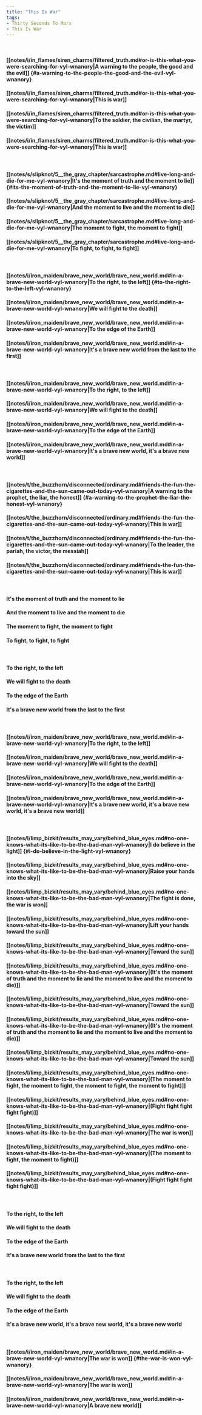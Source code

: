 ```yaml
---
title: "This Is War"
tags:
- Thirty Seconds To Mars
- This Is War
---
```

&nbsp;
#### [[notes/i/in_flames/siren_charms/filtered_truth.md#or-is-this-what-you-were-searching-for-vyl-wnanory|A warning to the people, the good and the evil]] {#a-warning-to-the-people-the-good-and-the-evil-vyl-wnanory}
#### [[notes/i/in_flames/siren_charms/filtered_truth.md#or-is-this-what-you-were-searching-for-vyl-wnanory|This is war]]
#### [[notes/i/in_flames/siren_charms/filtered_truth.md#or-is-this-what-you-were-searching-for-vyl-wnanory|To the soldier, the civilian, the martyr, the victim]]
#### [[notes/i/in_flames/siren_charms/filtered_truth.md#or-is-this-what-you-were-searching-for-vyl-wnanory|This is war]]
&nbsp;
#### [[notes/s/slipknot/5__the_gray_chapter/sarcastrophe.md#live-long-and-die-for-me-vyl-wnanory|It's the moment of truth and the moment to lie]] {#its-the-moment-of-truth-and-the-moment-to-lie-vyl-wnanory}
#### [[notes/s/slipknot/5__the_gray_chapter/sarcastrophe.md#live-long-and-die-for-me-vyl-wnanory|And the moment to live and the moment to die]]
#### [[notes/s/slipknot/5__the_gray_chapter/sarcastrophe.md#live-long-and-die-for-me-vyl-wnanory|The moment to fight, the moment to fight]]
#### [[notes/s/slipknot/5__the_gray_chapter/sarcastrophe.md#live-long-and-die-for-me-vyl-wnanory|To fight, to fight, to fight]]
&nbsp;
#### [[notes/i/iron_maiden/brave_new_world/brave_new_world.md#in-a-brave-new-world-vyl-wnanory|To the right, to the left]] {#to-the-right-to-the-left-vyl-wnanory}
#### [[notes/i/iron_maiden/brave_new_world/brave_new_world.md#in-a-brave-new-world-vyl-wnanory|We will fight to the death]]
#### [[notes/i/iron_maiden/brave_new_world/brave_new_world.md#in-a-brave-new-world-vyl-wnanory|To the edge of the Earth]]
#### [[notes/i/iron_maiden/brave_new_world/brave_new_world.md#in-a-brave-new-world-vyl-wnanory|It's a brave new world from the last to the first]]
&nbsp;
#### [[notes/i/iron_maiden/brave_new_world/brave_new_world.md#in-a-brave-new-world-vyl-wnanory|To the right, to the left]]
#### [[notes/i/iron_maiden/brave_new_world/brave_new_world.md#in-a-brave-new-world-vyl-wnanory|We will fight to the death]]
#### [[notes/i/iron_maiden/brave_new_world/brave_new_world.md#in-a-brave-new-world-vyl-wnanory|To the edge of the Earth]]
#### [[notes/i/iron_maiden/brave_new_world/brave_new_world.md#in-a-brave-new-world-vyl-wnanory|It's a brave new world, it's a brave new world]]
&nbsp;
#### [[notes/t/the_buzzhorn/disconnected/ordinary.md#friends-the-fun-the-cigarettes-and-the-sun-came-out-today-vyl-wnanory|A warning to the prophet, the liar, the honest]] {#a-warning-to-the-prophet-the-liar-the-honest-vyl-wnanory}
#### [[notes/t/the_buzzhorn/disconnected/ordinary.md#friends-the-fun-the-cigarettes-and-the-sun-came-out-today-vyl-wnanory|This is war]]
#### [[notes/t/the_buzzhorn/disconnected/ordinary.md#friends-the-fun-the-cigarettes-and-the-sun-came-out-today-vyl-wnanory|To the leader, the pariah, the victor, the messiah]]
#### [[notes/t/the_buzzhorn/disconnected/ordinary.md#friends-the-fun-the-cigarettes-and-the-sun-came-out-today-vyl-wnanory|This is war]]
&nbsp;
#### It's the moment of truth and the moment to lie
#### And the moment to live and the moment to die
#### The moment to fight, the moment to fight
#### To fight, to fight, to fight
&nbsp;
#### To the right, to the left
#### We will fight to the death
#### To the edge of the Earth
#### It's a brave new world from the last to the first
&nbsp;
#### [[notes/i/iron_maiden/brave_new_world/brave_new_world.md#in-a-brave-new-world-vyl-wnanory|To the right, to the left]]
#### [[notes/i/iron_maiden/brave_new_world/brave_new_world.md#in-a-brave-new-world-vyl-wnanory|We will fight to the death]]
#### [[notes/i/iron_maiden/brave_new_world/brave_new_world.md#in-a-brave-new-world-vyl-wnanory|To the edge of the Earth]]
#### [[notes/i/iron_maiden/brave_new_world/brave_new_world.md#in-a-brave-new-world-vyl-wnanory|It's a brave new world, it's a brave new world, it's a brave new world]]
&nbsp;
#### [[notes/l/limp_bizkit/results_may_vary/behind_blue_eyes.md#no-one-knows-what-its-like-to-be-the-bad-man-vyl-wnanory|I do believe in the light]] {#i-do-believe-in-the-light-vyl-wnanory}
#### [[notes/l/limp_bizkit/results_may_vary/behind_blue_eyes.md#no-one-knows-what-its-like-to-be-the-bad-man-vyl-wnanory|Raise your hands into the sky]]
#### [[notes/l/limp_bizkit/results_may_vary/behind_blue_eyes.md#no-one-knows-what-its-like-to-be-the-bad-man-vyl-wnanory|The fight is done, the war is won]]
#### [[notes/l/limp_bizkit/results_may_vary/behind_blue_eyes.md#no-one-knows-what-its-like-to-be-the-bad-man-vyl-wnanory|Lift your hands toward the sun]]
#### [[notes/l/limp_bizkit/results_may_vary/behind_blue_eyes.md#no-one-knows-what-its-like-to-be-the-bad-man-vyl-wnanory|Toward the sun]]
#### [[notes/l/limp_bizkit/results_may_vary/behind_blue_eyes.md#no-one-knows-what-its-like-to-be-the-bad-man-vyl-wnanory|(It's the moment of truth and the moment to lie and the moment to live and the moment to die)]]
#### [[notes/l/limp_bizkit/results_may_vary/behind_blue_eyes.md#no-one-knows-what-its-like-to-be-the-bad-man-vyl-wnanory|Toward the sun]]
#### [[notes/l/limp_bizkit/results_may_vary/behind_blue_eyes.md#no-one-knows-what-its-like-to-be-the-bad-man-vyl-wnanory|(It's the moment of truth and the moment to lie and the moment to live and the moment to die)]]
#### [[notes/l/limp_bizkit/results_may_vary/behind_blue_eyes.md#no-one-knows-what-its-like-to-be-the-bad-man-vyl-wnanory|Toward the sun]]
#### [[notes/l/limp_bizkit/results_may_vary/behind_blue_eyes.md#no-one-knows-what-its-like-to-be-the-bad-man-vyl-wnanory|(The moment to fight, the moment to fight, the moment to fight, the moment to fight)]]
#### [[notes/l/limp_bizkit/results_may_vary/behind_blue_eyes.md#no-one-knows-what-its-like-to-be-the-bad-man-vyl-wnanory|(Fight fight fight fight fight)]]
#### [[notes/l/limp_bizkit/results_may_vary/behind_blue_eyes.md#no-one-knows-what-its-like-to-be-the-bad-man-vyl-wnanory|The war is won]]
#### [[notes/l/limp_bizkit/results_may_vary/behind_blue_eyes.md#no-one-knows-what-its-like-to-be-the-bad-man-vyl-wnanory|(The moment to fight, the moment to fight)]]
#### [[notes/l/limp_bizkit/results_may_vary/behind_blue_eyes.md#no-one-knows-what-its-like-to-be-the-bad-man-vyl-wnanory|(Fight fight fight fight fight)]]
&nbsp;
#### To the right, to the left
#### We will fight to the death
#### To the edge of the Earth
#### It's a brave new world from the last to the first
&nbsp;
#### To the right, to the left
#### We will fight to the death
#### To the edge of the Earth
#### It's a brave new world, it's a brave new world, it's a brave new world
&nbsp;
#### [[notes/i/iron_maiden/brave_new_world/brave_new_world.md#in-a-brave-new-world-vyl-wnanory|The war is won]] {#the-war-is-won-vyl-wnanory}
#### [[notes/i/iron_maiden/brave_new_world/brave_new_world.md#in-a-brave-new-world-vyl-wnanory|The war is won]]
#### [[notes/i/iron_maiden/brave_new_world/brave_new_world.md#in-a-brave-new-world-vyl-wnanory|A brave new world]]
